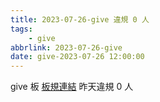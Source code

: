 ```yaml
---
title: 2023-07-26-give 違規 0 人
tags:
    - give
abbrlink: 2023-07-26-give
date: give-2023-07-26 12:00:00
---
```

give 板 [板規連結](https://www.ptt.cc/bbs/give/M.1612495900.A.C32.html)
昨天違規 0 人

